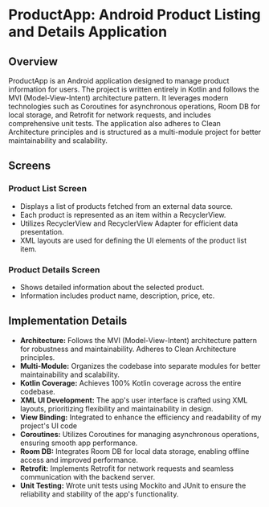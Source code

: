 # ProductApp: Android Product Listing and Details Application

## Overview

ProductApp is an Android application designed to manage product information for users.
The project is written entirely in Kotlin and follows the MVI (Model-View-Intent) architecture pattern. It leverages modern technologies such as Coroutines for asynchronous operations, Room DB for local storage, and Retrofit for network requests, and includes comprehensive unit tests.
The application also adheres to Clean Architecture principles and is structured as a multi-module project for better maintainability and scalability.

## Screens

### Product List Screen

- Displays a list of products fetched from an external data source.
- Each product is represented as an item within a RecyclerView.
- Utilizes RecyclerView and RecyclerView Adapter for efficient data presentation.
- XML layouts are used for defining the UI elements of the product list item.

### Product Details Screen

- Shows detailed information about the selected product.
- Information includes product name, description, price, etc.

## Implementation Details

- **Architecture:** Follows the MVI (Model-View-Intent) architecture pattern for robustness and maintainability. Adheres to Clean Architecture principles.
- **Multi-Module:** Organizes the codebase into separate modules for better maintainability and scalability.
- **Kotlin Coverage:** Achieves 100% Kotlin coverage across the entire codebase.
- **XML UI Development:** The app's user interface is crafted using XML layouts, prioritizing flexibility and maintainability in design.
- **View Binding:** Integrated to enhance the efficiency and readability of my project's UI code
- **Coroutines:** Utilizes Coroutines for managing asynchronous operations, ensuring smooth app performance.
- **Room DB:** Integrates Room DB for local data storage, enabling offline access and improved performance.
- **Retrofit:** Implements Retrofit for network requests and seamless communication with the backend server.
- **Unit Testing:** Wrote unit tests using Mockito and JUnit to ensure the reliability and stability of the app's functionality.

